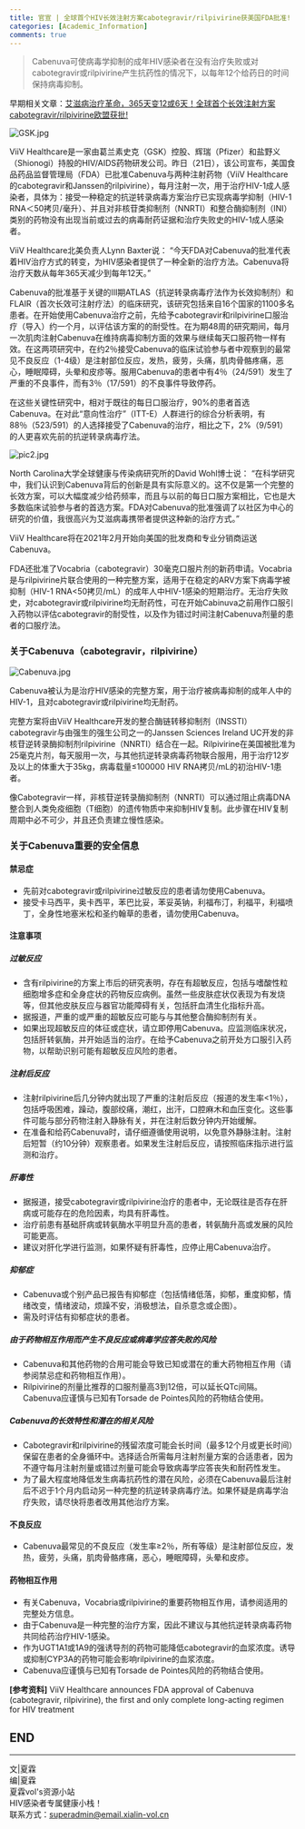 ```yaml
---
title: 官宣 | 全球首个HIV长效注射方案cabotegravir/rilpivirine获美国FDA批准!
categories: [Academic_Information]
comments: true
---
```

> Cabenuva可使病毒学抑制的成年HIV感染者在没有治疗失败或对cabotegravir或rilpivirine产生抗药性的情况下，以每年12个给药日的时间保持病毒抑制。

早期相关文章：[艾滋病治疗革命，365天变12或6天！全球首个长效注射方案cabotegravir/rilpivirine欧盟获批!](https://xialin-vol.cn/2020-12/info10)

![GSK.jpg](https://i.loli.net/2021/01/22/dySk8rJ4wRpXY7I.jpg)

ViiV Healthcare是一家由葛兰素史克（GSK）控股、辉瑞（Pfizer）和盐野义（Shionogi）持股的HIV/AIDS药物研发公司。昨日（21日），该公司宣布，美国食品药品监督管理局（FDA）已批准Cabenuva与两种注射药物（ViiV Healthcare的cabotegravir和Janssen的rilpivirine），每月注射一次，用于治疗HIV-1成人感染者，具体为：接受一种稳定的抗逆转录病毒方案治疗已实现病毒学抑制（HIV-1 RNA＜50拷贝/毫升）、并且对非核苷类抑制剂（NNRTI）和整合酶抑制剂（INI）类别的药物没有出现当前或过去的病毒耐药证据和治疗失败史的HIV-1成人感染者。

ViiV Healthcare北美负责人Lynn Baxter说： “今天FDA对Cabenuva的批准代表着HIV治疗方式的转变，为HIV感染者提供了一种全新的治疗方法。Cabenuva将治疗天数从每年365天减少到每年12天。”

Cabenuva的批准基于关键的III期ATLAS（抗逆转录病毒疗法作为长效抑制剂）和FLAIR（首次长效可注射疗法）的临床研究，该研究包括来自16个国家的1100多名患者。在开始使用Cabenuva治疗之前，先给予cabotegravir和rilpivirine口服治疗（导入）约一个月，以评估该方案的的耐受性。在为期48周的研究期间，每月一次肌肉注射Cabenuva在维持病毒抑制方面的效果与继续每天口服药物一样有效。在这两项研究中，在约2％接受Cabenuva的临床试验参与者中观察到的最常见不良反应（1-4级）是注射部位反应，发热，疲劳，头痛，肌肉骨骼疼痛，恶心，睡眠障碍，头晕和皮疹等。服用Cabenuva的患者中有4％（24/591）发生了严重的不良事件，而有3％（17/591）的不良事件导致停药。

在这些关键性研究中，相对于既往的每日口服治疗，90%的患者首选Cabenuva。在对此“意向性治疗”（ITT-E）人群进行的综合分析表明，有88％（523/591）的人选择接受了Cabenuva的治疗，相比之下，2%（9/591）的人更喜欢先前的抗逆转录病毒疗法。

![pic2.jpg](https://i.loli.net/2021/01/22/wCfxgi9q7As6cSV.jpg)

North Carolina大学全球健康与传染病研究所的David Wohl博士说： “在科学研究中，我们认识到Cabenuva背后的创新是具有实际意义的。这不仅是第一个完整的长效方案，可以大幅度减少给药频率，而且与以前的每日口服方案相比，它也是大多数临床试验参与者的首选方案。FDA对Cabenuva的批准强调了以社区为中心的研究的价值，我很高兴为艾滋病毒携带者提供这种新的治疗方式。”

ViiV Healthcare将在2021年2月开始向美国的批发商和专业分销商运送Cabenuva。

FDA还批准了Vocabria（cabotegravir）30毫克口服片剂的新药申请。Vocabria是与rilpivirine片联合使用的一种完整方案，适用于在稳定的ARV方案下病毒学被抑制（HIV-1 RNA<50拷贝/mL）的成年人中HIV-1感染的短期治疗。无治疗失败史，对cabotegravir或rilpivirine均无耐药性，可在开始Cabinuva之前用作口服引入药物以评估cabotegravir的耐受性，以及作为错过时间注射Cabenuva剂量的患者的口服疗法。

### 关于Cabenuva（cabotegravir，rilpivirine）

![Cabenuva.jpg](https://i.loli.net/2021/01/22/nG8j73VC9WySM2I.jpg)

Cabenuva被认为是治疗HIV感染的完整方案，用于治疗被病毒抑制的成年人中的HIV-1，且对cabotegravir或rilpivirine均无耐药。

完整方案将由ViiV Healthcare开发的整合酶链转移抑制剂（INSSTI）cabotegravir与由强生的强生公司之一的Janssen Sciences Ireland UC开发的非核苷逆转录酶抑制剂rilpivirine（NNRTI）结合在一起。Rilpivirine在美国被批准为25毫克片剂，每天服用一次，与其他抗逆转录病毒药物联合服用，用于治疗12岁及以上的体重大于35kg，病毒载量≤100000 HIV RNA拷贝/mL的初治HIV-1患者。

像Cabotegravir一样，非核苷逆转录酶抑制剂（NNRTI）可以通过阻止病毒DNA整合到人类免疫细胞（T细胞）的遗传物质中来抑制HIV复制。此步骤在HIV复制周期中必不可少，并且还负责建立慢性感染。

### 关于Cabenuva重要的安全信息

#### 禁忌症

- 先前对cabotegravir或rilpivirine过敏反应的患者请勿使用Cabenuva。
- 接受卡马西平，奥卡西平，苯巴比妥，苯妥英钠，利福布汀，利福平，利福喷丁，全身性地塞米松和圣约翰草的患者，请勿使用Cabenuva。

#### 注意事项

##### 过敏反应

- 含有rilpivirine的方案上市后的研究表明，存在有超敏反应，包括与嗜酸性粒细胞增多症和全身症状的药物反应病例。虽然一些皮肤症状仅表现为有发烧等，但其他皮肤反应与器官功能障碍有关，包括肝血清生化指标升高。
- 据报道，严重的或严重的超敏反应可能与与其他整合酶抑制剂有关。
- 如果出现超敏反应的体征或症状，请立即停用Cabenuva。应监测临床状况，包括肝转氨酶，并开始适当的治疗。在给予Cabenuva之前开处方口服引入药物，以帮助识别可能有超敏反应风险的患者。

##### 注射后反应

- 注射rilpivirine后几分钟内就出现了严重的注射后反应（报道的发生率<1％），包括呼吸困难，躁动，腹部绞痛，潮红，出汗，口腔麻木和血压变化。这些事件可能与部分药物注射入静脉有关，并在注射后数分钟内开始缓解。
- 在准备和给药Cabenuva时，请仔细遵循使用说明，以免意外静脉注射。注射后短暂（约10分钟）观察患者。如果发生注射后反应，请按照临床指示进行监测和治疗。

##### 肝毒性

- 据报道，接受cabotegravir或rilpivirine治疗的患者中，无论既往是否存在肝病或可能存在的危险因素，均具有肝毒性。
- 治疗前患有基础肝病或转氨酶水平明显升高的患者，转氨酶升高或发展的风险可能更高。
- 建议对肝化学进行监测，如果怀疑有肝毒性，应停止用Cabenuva治疗。

##### 抑郁症

- Cabenuva或个别产品已报告有抑郁症（包括情绪低落，抑郁，重度抑郁，情绪改变，情绪波动，烦躁不安，消极想法，自杀意念或企图）。
- 需及时评估有抑郁症状的患者。

##### 由于药物相互作用而产生不良反应或病毒学应答失败的风险

- Cabenuva和其他药物的合用可能会导致已知或潜在的重大药物相互作用（请参阅禁忌症和药物相互作用）。
- Rilpivirine的剂量比推荐的口服剂量高3到12倍，可以延长QTc间隔。Cabenuva应谨慎与已知有Torsade de Pointes风险的药物结合使用。

##### Cabenuva的长效特性和潜在的相关风险

- Cabotegravir和rilpivirine的残留浓度可能会长时间（最多12个月或更长时间）保留在患者的全身循环中。选择适合所需每月注射剂量方案的合适患者，因为不遵守每月注射剂量或错过剂量可能会导致病毒学应答丧失和耐药性发生。
- 为了最大程度地降低发生病毒抗药性的潜在风险，必须在Cabenuva最后注射后不迟于1个月内启动另一种完整的抗逆转录病毒疗法。如果怀疑是病毒学治疗失败，请尽快将患者改用其他治疗方案。

#### 不良反应

- Cabenuva最常见的不良反应（发生率≥2％，所有等级）是注射部位反应，发热，疲劳，头痛，肌肉骨骼疼痛，恶心，睡眠障碍，头晕和皮疹。

#### 药物相互作用

- 有关Cabenuva，Vocabria或rilpivirine的重要药物相互作用，请参阅适用的完整处方信息。
- 由于Cabenuva是一种完整的治疗方案，因此不建议与其他抗逆转录病毒药物共同给药治疗HIV-1感染。
- 作为UGT1A1或1A9的强诱导剂的药物可能降低cabotegravir的血浆浓度。诱导或抑制CYP3A的药物可能会影响rilpivirine的血浆浓度。
- Cabenuva应谨慎与已知有Torsade de Pointes风险的药物结合使用。


**[参考资料]** ViiV Healthcare announces FDA approval of Cabenuva (cabotegravir, rilpivirine), the first and only complete long-acting regimen for HIV treatment


END<br>
---

---
文|夏霖<br>
编|夏霖<br>
夏霖vol's资源小站<br>
HIV感染者专属健康小栈！<br>
联系方式：superadmin@email.xialin-vol.cn
